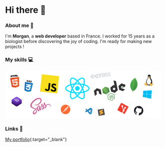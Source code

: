 <h1>Hi there 👋</h1>

### About me 👱

I'm **Morgan**, a **web developer** based in France. I worked for 15 years as a biologist before discovering the joy of coding.
I'm ready for making new projects !

### My skills 💻

<p align="center">
  <img align="center" alt="Skills" src="https://github.com/mlaversin/mlaversin/blob/main/img/skills.png" />
</p>

### Links 🔗

[My portfolio](https://www.morganlaversin.fr){:target="\_blank"}
